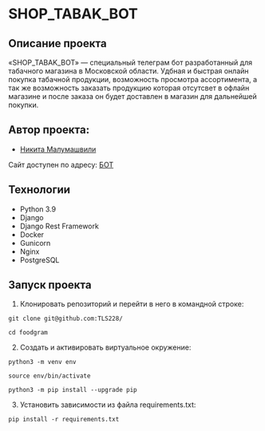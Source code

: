 # SHOP_TABAK_BOT
## Описание проекта
«SHOP_TABAK_BOT» — специальный телеграм бот разработанный для табачного магазина в Московской области. Удбная и быстрая онлайн покупка табачной продукции, возможность просмотра ассортимента, а так же возможность заказать продукцию которая отсутсвет в офлайн магазине и после заказа он будет доставлен в магазин для дальнейшей покупки.

## Автор проекта:
*  [Никита Малумашвили](https://github.com/TLS228)

Сайт доступен по адресу: [БОТ](БОТ)
## Технологии
* Python 3.9
* Django
* Django Rest Framework
* Docker
* Gunicorn
* Nginx
* PostgreSQL
## Запуск проекта
1. Клонировать репозиторий и перейти в него в командной строке:

```
git clone git@github.com:TLS228/
```

```
cd foodgram
```

2. Создать и активировать виртуальное окружение:

```
python3 -m venv env
```

```
source env/bin/activate
```

```
python3 -m pip install --upgrade pip
```

3. Установить зависимости из файла requirements.txt:

```
pip install -r requirements.txt
```